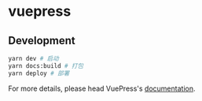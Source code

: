 # vuepress

## Development

```bash
yarn dev # 启动
yarn docs:build # 打包
yarn deploy # 部署
```

For more details, please head VuePress's [documentation](https://v1.vuepress.vuejs.org/).

